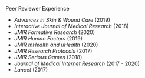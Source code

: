 Peer Reviewer Experience
- *Advances in Skin & Wound Care* (2019)
- *Interactive Journal of Medical Research* (2018)
- *JMIR Formative Research* (2020)
- *JMIR Human Factors* (2019)
- *JMIR mHealth and uHealth* (2020)
- *JMIR Research Protocols* (2017)
- *JMIR Serious Games* (2018)
- *Journal of Medical Internet Research* (2017 - 2020)
- *Lancet* (2017)

